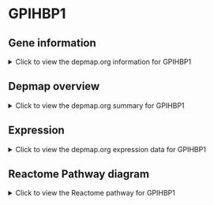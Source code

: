 <h1>GPIHBP1</h1>

<h2>Gene information</h2>
<details>
  <summary>Click to view the depmap.org information for GPIHBP1</summary>
  <p><a href="https://depmap.org/portal/gene/GPIHBP1?tab=about" target="_BLANK">Open page in a new tab...</a></p>
  <iframe src="https://depmap.org/portal/gene/GPIHBP1?tab=about" style="border:none;width:100%;height:800px"></iframe>
</details>

<h2>Depmap overview</h2>
<details>
  <summary>Click to view the depmap.org summary for GPIHBP1</summary>
  <p><a href="https://depmap.org/portal/gene/GPIHBP1?tab=overview" target="_BLANK">Open page in a new tab...</a></p>
  <iframe src="https://depmap.org/portal/gene/GPIHBP1?tab=overview" style="border:none;width:100%;height:800px"></iframe>
</details>

<h2>Expression</h2>
<details>
  <summary>Click to view the depmap.org expression data for GPIHBP1</summary>
  <p><a href="https://depmap.org/portal/gene/GPIHBP1?tab=characterization" target="_BLANK">Open page in a new tab...</a></p>
  <iframe src="https://depmap.org/portal/gene/GPIHBP1?tab=characterization" style="border:none;width:100%;height:800px"></iframe>
</details>



<h2>Reactome Pathway diagram</h2>
<details>
  <summary>Click to view the Reactome pathway for GPIHBP1</summary>
  <p><a href="https://reactome.org/PathwayBrowser/#/R-HSA-975634" target="_BLANK">Open page in a new tab...</a></p>
  <p>Retinoid metabolism and transport</p>
<iframe src="https://reactome.org/PathwayBrowser/#/R-HSA-975634" style="border:none;width:100%;height:800px"></iframe>
</details>



